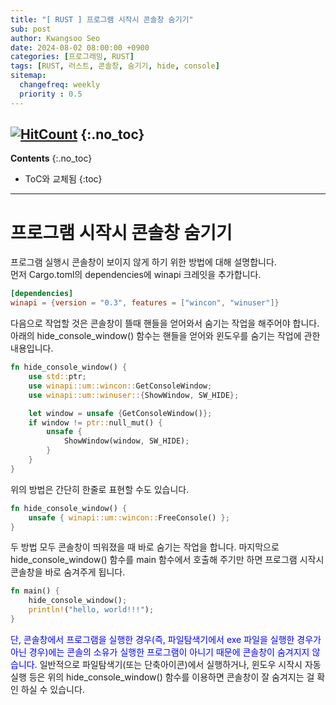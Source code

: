 ```yaml
---
title: "[ RUST ] 프로그램 시작시 콘솔창 숨기기"
sub: post
author: Kwangsoo Seo
date: 2024-08-02 08:00:00 +0900
categories: [프로그래밍, RUST]
tags: [RUST, 러스트, 콘솔창, 숨기기, hide, console]
sitemap:
  changefreq: weekly
  priority : 0.5
---
```

[![HitCount](https://hits.dwyl.com/MonosLab/post46.svg?style=flat-square&show=unique)](http://hits.dwyl.com/MonosLab/post46)
{:.no_toc}
---
**Contents**
{:.no_toc}

* ToC와 교체됨
{:toc}  

---

# 프로그램 시작시 콘솔창 숨기기   
프로그램 실행시 콘솔창이 보이지 않게 하기 위한 방법에 대해 설명합니다.      
먼저 Cargo.toml의 dependencies에 winapi 크레잇을 추가합니다.   
```toml   
[dependencies]
winapi = {version = "0.3", features = ["wincon", "winuser"]}
```   
다음으로 작업할 것은 콘솔창이 뜰때 핸들을 얻어와서 숨기는 작업을 해주어야 합니다. 아래의 hide_console_window() 함수는 핸들을 얻어와 윈도우를 숨기는 작업에 관한 내용입니다.   
```rust   
fn hide_console_window() {
    use std::ptr;
    use winapi::um::wincon::GetConsoleWindow;
    use winapi::um::winuser::{ShowWindow, SW_HIDE};

    let window = unsafe {GetConsoleWindow()};
    if window != ptr::null_mut() {
        unsafe {
            ShowWindow(window, SW_HIDE);
        }
    }
}
```   
위의 방법은 간단히 한줄로 표현할 수도 있습니다.   
```rust   
fn hide_console_window() {
    unsafe { winapi::um::wincon::FreeConsole() };
}
```   
두 방법 모두 콘솔창이 띄워졌을 때 바로 숨기는 작업을 합니다. 마지막으로 hide_console_window() 함수를 main 함수에서 호출해 주기만 하면 프로그램 시작시 콘솔창을 바로 숨겨주게 됩니다.   
```rust   
fn main() {
	hide_console_window();
	println!("hello, world!!!");
}
```   
<span style="color:blue">단, 콘솔창에서 프로그램을 실행한 경우(즉, 파일탐색기에서 exe 파일을 실행한 경우가 아닌 경우)에는 콘솔의 소유가 실행한 프로그램이 아니기 때문에 콘솔창이 숨겨지지 않습니다.</span> 일반적으로 파일탐색기(또는 단축아이콘)에서 실행하거나, 윈도우 시작시 자동실행 등은 위의 hide_console_window() 함수를 이용하면 콘솔창이 잘 숨겨지는 걸 확인 하실 수 있습니다.   
